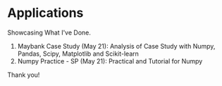# Applications
Showcasing What I've Done.

1. Maybank Case Study (May 21): Analysis of Case Study with Numpy, Pandas, Scipy, Matplotlib and Scikit-learn
2. Numpy Practice - SP (May 21): Practical and Tutorial for Numpy

Thank you!
